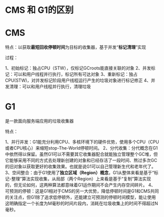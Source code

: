 # CMS 和 G1的区别

# CMS

特点：以获取**最短回收停顿时间**为目标的收集器，基于并发“**标记清理**”实现

过程：

1、初始标记：独占CPU（STW），仅标记GCroots能直接关联的对象
2、并发标记：可以和用户线程并行执行，标记所有可达对象
3、重新标记：独占CPU(STW)，对并发标记阶段用户线程运行产生的垃圾对象进行标记修正
4、并发清理：可以和用户线程并行执行，清理垃圾
 

# G1

是一款面向服务端应用的垃圾收集器

特点：

1、并行并发：G1能充分利用CPU、多核环境下的硬件优势，使用多个CPU（CPU或者CPU核心）来缩短stop-The-World停顿时间。
2、分代收集：分代概念在G1中依然得以保留。虽然G1可以不需要其它收集器配合就能独立管理整个GC堆，但它能够采用不同的方式去处理新创建的对象和已经存活了一段时间、熬过多次GC的旧对象以获取更好的收集效果。也就是说G1可以自己管理新生代和老年代了。
3、空间整合：由于G1使用了**独立区域（Region）概念**，G1从整体来看是基于“标记-整理”算法实现收集，从局部（两个Region）上来看是基于“复制”算法实现的，但无论如何，这两种算法都意味着G1运作期间不会产生内存空间碎片。
4、可预测的停顿：这是G1相对于CMS的另一大优势，降低停顿时间是G1和CMS共同的关注点，但G1除了追求低停顿外，还能建立可预测的停顿时间模型，能让使用这明确指定一个长度为M毫秒的时间片段内，消耗在垃圾收集上的时间不得超过N毫秒。


 